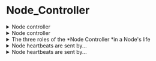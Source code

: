 # Node_Controller 

<details>
<summary>
Node controller
</summary>
Kubernetes control plane component that manages various aspects of nodes
</details>

<details>
<summary>
Node controller
</summary>
Kubernetes control plane component that manages various aspects of nodes
</details>

<details>
<summary>
The three roles of the *Node Controller *in a Node's life
</summary>
<div>*CIDR block assignment*
</div><div>Assigns a CIDR block to each node upon registration (if enabled)</div><div><hr></div><div>*List of nodes*</div><div>Synchronizes the Node Controller's internal list of nodes with the *cloud provider*'s list of available machines</div><div><hr></div><div>*Node health monitoring*</div><div>Manages a node's&nbsp;*Ready*&nbsp;condition depending on reachability. Evicts the node's pods if it remains unreachable</div>
</details>

<details>
<summary>
Node heartbeats are sent by...
</summary>
kubelet
</details>

<details>
<summary>
Node heartbeats are sent by...
</summary>
kubelet
</details>

